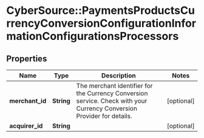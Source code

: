 # CyberSource::PaymentsProductsCurrencyConversionConfigurationInformationConfigurationsProcessors

## Properties
Name | Type | Description | Notes
------------ | ------------- | ------------- | -------------
**merchant_id** | **String** | The merchant identifier for the Currency Conversion service. Check with your Currency Conversion Provider for details. | [optional] 
**acquirer_id** | **String** |  | [optional] 


